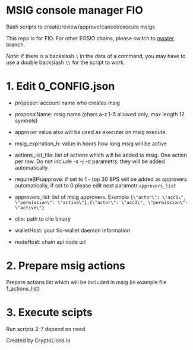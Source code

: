 # MSIG console manager FIO
  
Bash scripts to create/review/approve/cancel/execute msigs
  
This repo is for FIO.  For other EOSIO chains, please switch to [master](https://github.com/CryptoLions/MSIG_console_manager/tree/master) branch.

_Note:_ if there is a backslash `\` in the data of a command, you may have to use a double backslash `\\` for the script to work.

# 1. Edit 0_CONFIG.json
- proposer: account name who creates msig
- proposalName: msig name (chars a-z.1-5 allowed only, max length 12 symbols)
- approver value also will be used as executer on msig execute.
- msig_expiration_h: value in hours how long msig will be active

- actions_list_file: list of actions which will be added to msig. One action per row. Do not include -s -j -d parametrs, they will be added automatically.

- requireBPsapprove: if set to 1 - top 30 BPS will be added as approvers automatically, if set to 0 please edit next parametr `approvers_list`
- approvers_list: list of msig approvers. Example `{\"actor\": \"acc1\", \"permission\": \"active\"},{\"actor\": \"acc2\", \"permission\": \"active\"}`

- clio: path to clio binary
- walletHost: your fio-wallet daemon information
- nodeHost: chain api node url

# 2. Prepare msig actions  
Prepare actions list which will be included in msig (in example file 1_actions_list)

# 3. Execute scipts  
Run scripts 2-7 depend on need

Created by CryptoLions.io
